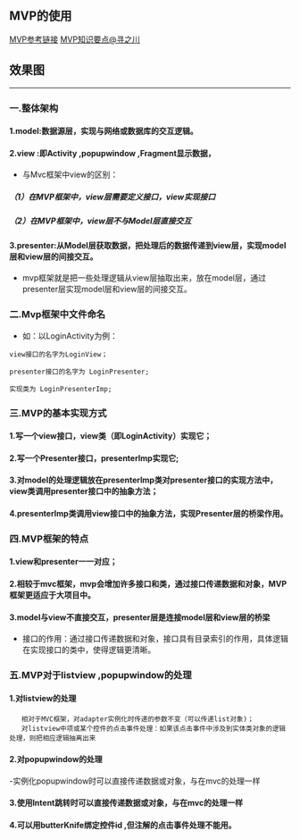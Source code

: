 MVP的使用
------
[MVP参考链接](http://www.2cto.com/kf/201603/496355.html)
[MVP知识要点@寻之川](http://note.youdao.com/share/?id=d1e77e62e083ed32482204f5c070084a&type=note#/)

效果图
---


---
### 一.整体架构
#### 1.model:数据源层，实现与网络或数据库的交互逻辑。
#### 2.view :即Activity ,popupwindow ,Fragment显示数据，
- 与Mvc框架中view的区别：
##### （1）在MVP框架中，view层需要定义接口，view实现接口
##### （2）在MVP框架中，view层不与Model层直接交互
#### 3.presenter:从Model层获取数据，把处理后的数据传递到view层，实现model层和view层的间接交互。
  - mvp框架就是把一些处理逻辑从view层抽取出来，放在model层，通过presenter层实现model层和view层的间接交互。
### 二.Mvp框架中文件命名
- 如：以LoginActivity为例：
```
view接口的名字为LoginView；

presenter接口的名字为 LoginPresenter;

实现类为 LoginPresenterImp;
```
### 三.MVP的基本实现方式
#### 1.写一个view接口，view类（即LoginActivity）实现它；
#### 2.写一个Presenter接口，presenterImp实现它;
#### 3.对model的处理逻辑放在presenterImp类对presenter接口的实现方法中，view类调用presenter接口中的抽象方法；
#### 4.presenterImp类调用view接口中的抽象方法，实现Presenter层的桥梁作用。

### 四.MVP框架的特点
#### 1.view和presenter一一对应；
#### 2.相较于mvc框架，mvp会增加许多接口和类，通过接口传递数据和对象，MVP框架更适应于大项目中。
#### 3.model与view不直接交互，presenter层是连接model层和view层的桥梁
- 接口的作用：通过接口传递数据和对象，接口具有目录索引的作用，具体逻辑在实现接口的类中，使得逻辑更清晰。

### 五.MVP对于listview ,popupwindow的处理
#### 1.对listview的处理
```
   相对于MVC框架，对adapter实例化时传递的参数不变（可以传递list对象)；
   对listview中项或某个控件的点击事件处理：如果该点击事件中涉及到实体类对象的逻辑处理，则把相应逻辑抽离出来
```
#### 2.对popupwindow的处理
  -实例化popupwindow时可以直接传递数据或对象，与在mvc的处理一样
#### 3.使用Intent跳转时可以直接传递数据或对象，与在mvc的处理一样
#### 4.可以用butterKnife绑定控件id ,但注解的点击事件处理不能用。